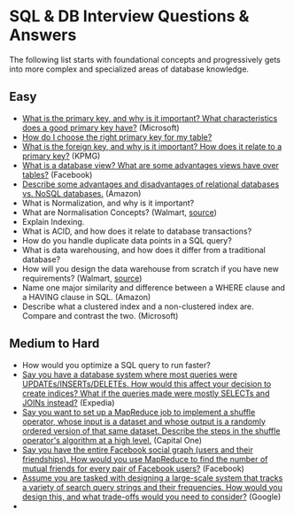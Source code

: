# SQL & DB Interview Questions & Answers # 

The following list starts with foundational concepts and progressively gets into more complex and specialized areas of database knowledge.

## Easy ##
* [What is the primary key, and why is it important? What characteristics does a good primary key have?](https://github.com/longnguyendata/Interview-Answers/tree/main#what-is-the-primary-key-and-why-is-it-important) (Microsoft)
* [How do I choose the right primary key for my table?](https://github.com/longnguyendata/Interview-Answers/tree/main#how-do-i-choose-the-right-primary-key-for-my-table)
* [What is the foreign key, and why is it important? How does it relate to a primary key?](https://github.com/longnguyendata/Interview-Answers/tree/main#what-is-the-foreign-key-and-why-is-it-important) (KPMG)
* [What is a database view? What are some advantages views have over tables?](https://github.com/longnguyendata/Interview-Answers/tree/main#ace-the-data-science-interview-book---sqldb) (Facebook)
* [Describe some advantages and disadvantages of relational databases vs. NoSQL databases.](https://github.com/longnguyendata/Interview-Answers/tree/main#compare-relational-databases-vs-nosql-databases) (Amazon)
* What is Normalization, and why is it important?
* What are Normalisation Concepts? (Walmart, [source](https://medium.com/@03nishchayagarwal/senior-data-engineer-experience-at-walmart-3eb11aba1cdd))
* Explain Indexing.
* What is ACID, and how does it relate to database transactions?
* How do you handle duplicate data points in a SQL query?
* What is data warehousing, and how does it differ from a traditional database?
* How will you design the data warehouse from scratch if you have new requirements? (Walmart, [source](https://medium.com/@03nishchayagarwal/senior-data-engineer-experience-at-walmart-3eb11aba1cdd))
* Name one major similarity and difference between a WHERE clause and a HAVING clause in SQL. (Amazon)
* Describe what a clustered index and a non-clustered index are. Compare and contrast the two. (Microsoft)


## Medium to Hard ## 
* How would you optimize a SQL query to run faster?
* [Say you have a database system where most queries were UPDATEs/INSERTs/DELETEs. How would this affect your decision to create indices? What if the queries made were mostly SELECTs and JOINs instead?](https://github.com/longnguyendata/Interview-Answers/tree/main#ace-the-data-science-interview-book---sqldb) (Expedia)
* [Say you want to set up a MapReduce job to implement a shuffle operator, whose input is a dataset and whose output is a randomly ordered version of that same dataset. Describe the steps in the shuffle operator's algorithm at a high level.](https://github.com/longnguyendata/Interview-Answers/tree/main#ace-the-data-science-interview-book---sqldb) (Capital One)
* [Say you have the entire Facebook social graph (users and their friendships). How would you use MapReduce to find the number of mutual friends for every pair of Facebook users?](https://github.com/longnguyendata/Interview-Answers/tree/main#ace-the-data-science-interview-book---sqldb) (Facebook) 
* [Assume you are tasked with designing a large-scale system that tracks a variety of search query strings and their frequencies. How would you design this, and what trade-offs would you need to consider?](https://github.com/longnguyendata/Interview-Answers/tree/main#ace-the-data-science-interview-book---sqldb) (Google)
* 
